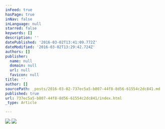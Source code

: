 ```yaml
---
inFeed: true
hasPage: true
inNav: false
inLanguage: null
starred: false
keywords: []
description: ''
datePublished: '2016-03-02T13:41:09.772Z'
dateModified: '2016-03-02T13:29:42.724Z'
authors: []
publisher:
  name: null
  domain: null
  url: null
  favicon: null
title: ''
author: []
sourcePath: _posts/2016-03-02-737ec5a5-b807-44f8-8d56-61554c2dc841.md
published: true
url: 737ec5a5-b807-44f8-8d56-61554c2dc841/index.html
_type: Article

---
```

![](https://the-grid-user-content.s3-us-west-2.amazonaws.com/00b37f94-0869-4381-a203-ec61728357f0.jpg)
![](https://the-grid-user-content.s3-us-west-2.amazonaws.com/1ebf3131-39e4-4f59-93e3-a80df2f5ed0c.jpg)